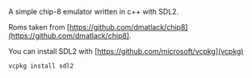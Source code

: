 A simple chip-8 emulator written in c++ with SDL2.

Roms taken from [https://github.com/dmatlack/chip8](https://github.com/dmatlack/chip8).

You can install SDL2 with [https://github.com/microsoft/vcpkg](vcpkg)
```
vcpkg install sdl2
```